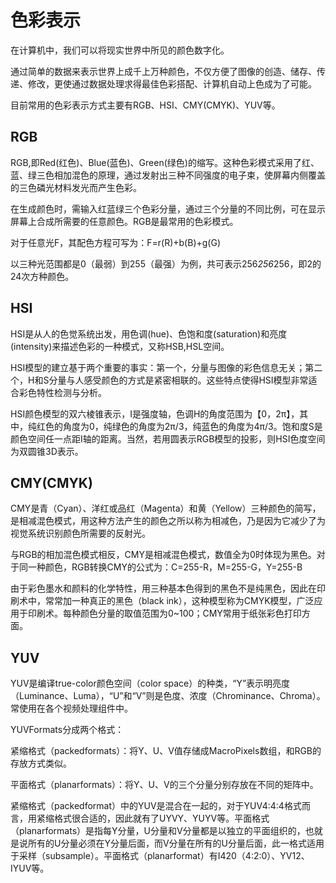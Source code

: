 # 色彩表示

在计算机中，我们可以将现实世界中所见的颜色数字化。

通过简单的数据来表示世界上成千上万种颜色，不仅方便了图像的创造、储存、传递、修改，更使通过数据处理求得最佳色彩搭配、计算机自动上色成为了可能。

目前常用的色彩表示方式主要有RGB、HSI、CMY(CMYK)、YUV等。

## RGB
RGB,即Red(红色)、Blue(蓝色)、Green(绿色)的缩写。这种色彩模式采用了红、蓝、绿三色相加混色的原理，通过发射出三种不同强度的电子束，使屏幕内侧覆盖的三色磷光材料发光而产生色彩。

在生成颜色时，需输入红蓝绿三个色彩分量，通过三个分量的不同比例，可在显示屏幕上合成所需要的任意颜色。RGB是最常用的色彩模式。

对于任意光F，其配色方程可写为：F=r(R)+b(B)+g(G)

以三种光范围都是0（最弱）到255（最强）为例，共可表示256*256*256，即2的24次方种颜色。

## HSI
HSI是从人的色觉系统出发，用色调(hue)、色饱和度(saturation)和亮度(intensity)来描述色彩的一种模式，又称HSB,HSL空间。

HSI模型的建立基于两个重要的事实：第一个，分量与图像的彩色信息无关；第二个，H和S分量与人感受颜色的方式是紧密相联的。这些特点使得HSI模型非常适合彩色特性检测与分析。

HSI颜色模型的双六棱锥表示，I是强度轴，色调H的角度范围为【0，2π】，其中，纯红色的角度为0，纯绿色的角度为2π/3，纯蓝色的角度为4π/3。饱和度S是颜色空间任一点距I轴的距离。当然，若用圆表示RGB模型的投影，则HSI色度空间为双圆锥3D表示。

## CMY(CMYK)
CMY是青（Cyan）、洋红或品红（Magenta）和黄（Yellow）三种颜色的简写，是相减混色模式，用这种方法产生的颜色之所以称为相减色，乃是因为它减少了为视觉系统识别颜色所需要的反射光。

与RGB的相加混色模式相反，CMY是相减混色模式，数值全为0时体现为黑色。对于同一种颜色，RGB转换CMY的公式为：C=255-R，M=255-G，Y=255-B

由于彩色墨水和颜料的化学特性，用三种基本色得到的黑色不是纯黑色，因此在印刷术中，常常加一种真正的黑色（black ink），这种模型称为CMYK模型，广泛应用于印刷术。每种颜色分量的取值范围为0~100；CMY常用于纸张彩色打印方面。

## YUV
YUV是编译true-color颜色空间（color space）的种类，“Y”表示明亮度（Luminance、Luma），“U”和“V”则是色度、浓度（Chrominance、Chroma）。常使用在各个视频处理组件中。

YUVFormats分成两个格式：

紧缩格式（packedformats）：将Y、U、V值存储成MacroPixels数组，和RGB的存放方式类似。

平面格式（planarformats）：将Y、U、V的三个分量分别存放在不同的矩阵中。

紧缩格式（packedformat）中的YUV是混合在一起的，对于YUV4:4:4格式而言，用紧缩格式很合适的，因此就有了UYVY、YUYV等。平面格式（planarformats）是指每Y分量，U分量和V分量都是以独立的平面组织的，也就是说所有的U分量必须在Y分量后面，而V分量在所有的U分量后面，此一格式适用于采样（subsample）。平面格式（planarformat）有I420（4:2:0）、YV12、IYUV等。